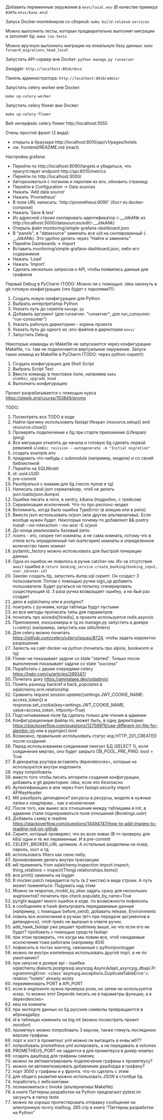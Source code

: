 Добавить переменные окружения в `envs/local.env` (В качестве примера взять `envs/base.env`)

Запуск Docker-контейнеров со сборкой: `make build-related-services`

Можно выполнить тесты, которые предварительно выполнят миграции и заполнят бд: `make run-tests`

Можно вручную выполнить миграции на локальную базу данных: `make forward_migrations_head_local`

Запустить API-сервер вне Docker: `python manage.py runserver`

Swagger: `http://localhost:8010/docs`

Панель администратора: `http://localhost:8010/admin/`

Запустить celery worker вне Docker:

`make up-celery-worker`

Запустить celery flower вне Docker:

`make up-celery-flower`

Веб-интерфейс celery flower http://localhost:5555

Очень простой фронт (2 вида):
- открыть в браузере http://localhost:8010/api/v1/pages/hotels
- см. frontend/README.md (react)

Настройка grafana:
- Перейти по http://localhost:9090/targets и убедиться, что присутствует endpoint http://api:8010/metrics
- Перейти по http://localhost:3000/
- Авторизоваться с логином и паролем из env, обновить страницу
- Перейти в Configuration -> Data sources
- Нажать 'Add data source'
- Нажать 'Prometheus'
- В поле URL написать: 'http://prometheus:9090' (Хост из docker-compose)
- Нажать 'Save & test'
- Из адресной строки скопировать идентификатор (-__JdkANk из http://localhost:3000/datasources/edit/-__JdkANk)
- Открыть файл monitoring/simple-grafana-dashboard.json
- В "panels", в "datasource" заменить все uid на скопированный (-__JdkANk). Это удобно делать через "Найти и заменить"
- Перейти Dashboards -> Import
- Вставить monitoring/simple-grafana-dashboard.json, либо его содержимое
- Нажать 'Load' 
- Нажать 'Import'
- Сделать несколько запросов к API, чтобы появились данные для графиков

Первый Debug в PyCharm (TODO: Можно ли с помощью .idea закинуть в git готовую конфигурацию (что будет с паролями?)):
1. Создать новую конфигурацию для Python
2. Выбрать интерпретатор Python
3. Указать путь до скрипта `manage.py`
4. Добавить аргумент (для runserver: "runserver"; для run_consumer: "run-consumer")
5. Указать рабочую директорию - корень проекта
6. Указать путь до одного из .env-файлов в директории `envs/`
7. Запустить Debug

Некоторые команды из Makefile не запускаются через конфигурацию Makefile, т.к. там не подключается виртуальное окружение.
Запуск таких команд из Makefile в PyCharm (TODO: через python-скрипт):
1. Создать конфигурацию для Shell Script
2. Выбрать Script Text
3. Ввести команду в текстовое поле, например `make alembic_upgrade_head`
4. Выполнить конфигурацию



Проект разрабатывается с помощью курса https://stepik.org/course/153849/promo

TODO:
1) Посмотреть все TODO в коде
2) Найти причину использовать fastapi lifespan (resource.setup() and resource.close())
3) Проверять подключение к бд при старте приложения (Lifespan) (ping)
2) Все миграции откатить до начала и готовую бд сделать первой ревизией
`alembic revision --autogenerate -m "Initial migration"`
3) создать example.env
4) придумать что-нибудь с submodule (например, модели) и со своей библиотекой
6) Перейти на SQLModel
9) id: uuid.UUID
11) pre-commit
13) Разобраться с енвами для бд (число пулов и тд)
15) Написать свой json сериалайзер, чтоб не делать json.loads(json.dumps(
16) Ошибки писать в логи, в sentry, kibana (подробно, с трейсом)
17) Сериализация исключений. Что-то про респонс-модел
18) Вспомнить, когда была ошибка TypeError (в апишке или в репо)
19) Вместо json использовать orjson (или другие альтернативы). Если вообще нужен будет. Некоторые почему-то добавляют && poetry install --no-interaction --no-ansi -E orjson
21) До конца реализовать базовый репо.
26) rooms - это, скорее тип комнаты, а не сама комната, потому что в отеле есть определенный тип (категория) комнаты и определенное количество таких комнат
27) pydantic_factory можно использовать для быстрой генерации данных
30) Одна из ошибок не ловилось в ручке catcher-ом. Из-за отсутствия `await` ошибка в `return booking_service.create_booking(booking_input, user_id=user.id)`
31) Заново создать бд, запустить dump.sql скрипт. Он создаст 3 пользователя. Потом с помощью ручки sign_up добавить пользователя. Будет ругаться на попытку сгенерировать существующий id. 3 раза ручка возвращает ошибку, а на 4ый раз создает
32) дело в sqlalchemy или в postgres?
32) поиграть с ручками, когда таблицы будут пустыми
33) во все методы прописать типы для параметров
35) почитать про aioredis[hiredis], в проекте используется redis.asyncio
36) Приложения, консьюмеры и тд из manage.py запустить в докере (+celery) (например, запустить как utils/linters)
37) Для celery можно почитать https://github.com/celery/celery/issues/8724, чтобы задать корректно разрешения
38) Залесть на сайт docker на python (почитать про alpine, bookworm и тд)
39) Flower не показывает задачи со state "started". Только после выполнения показывает задачи со state "success"
40) Поработать с двумя очередями celery https://habr.com/ru/articles/269347/
42) Почитать доку https://aminalaee.dev/sqladmin/
43) Понять разницу backref и back_populates в sqlalchemy.orm.relationship
44) Сравнить request.session.update({settings.JWT_COOKIE_NAME: access_token}) и response.set_cookie(key=settings.JWT_COOKIE_NAME, value=access_token, httponly=True)
45) Подсчитываемые поля бд сделать только для чтения в админке
46) Конфигурационные файлы ini, может быть, в одну директорию https://stackoverflow.com/questions/12756976/use-different-ini-file-for-alembic-ini или в pyproject.toml
47) Возможно, правильнее использовать статус код HTTP_201_CREATED после создания
48) Перед использованием соединения пингует БД (SELECT 1), если соединение мертво, оно будет закрыто DB_POOL_PRE_PING: bool = True
49) В декоратор роутера вставлять dependencies=, которые не используются внутри ендпоинта
50) mypy попробовать
51) вместо того чтобы писать алгоритм создания конфигурации, добавить в git директорию .idea, если это безопасно
52) Аутентификацию в апи через from fastapi.security import APIKeyHeader
53) Мб разобрать депенденси? ресурсы в ресурсы, модели в нужные папки к хэндлерам... как и исключения
54) После того, как вынес все отношения между таблицами в init, в админке стали подчеркиваться поля отношений (Bookings.user)
55) Добавить схему в readme https://stackoverflow.com/questions/14494747/how-to-add-images-to-readme-md-on-github
56) Скрипт, который проверяет, что во всех енвах (В тч проверку для k8s) одни и те же переменные. И в pre-commit
57) CELERY_BROKER_URL целиком. А остальные разделены на юзер, пароль, хост и тд
60) использовать filters как свою либу.
61) бронирование делать внутри транзакции
63) мб применить from sqlalchemy.inspection import inspect; thing_relations = inspect(Thing).relationships.items()
67) все print() заменить на logger
68) В mocker.patch передается путь (в 2 местах) в виде строки. А путь может поменяться. Подумать над этим
71) Можно ли response_model_by_alias задать сразу для нескольких эндпоинтов? почитать про check populate_by_name=True
72) pyright выдает много ошибок в коде. по возможности пофиксить
73) в сообщениях в hawk фильтровать передаваемые данные (например, с помощью before_send), добавить release, Environments
74) ловить все исключения в ручках (втч при передаче аргументов в депенденси), чтоб трейс не вылазил в ответе ручки. 
75) add_hawk_fastapi уже решает проблему выше, но что если его не будет? пробовать с помощью средств fastapi  
75) при этом проверить, что когда мы ловим все, чтоб ожидаемые исключения тоже работали (например 404)
76) пофиксить в тестах warning, связанный с pythonjsonlogger
77) можно ли внутри контейнера использовать другой порт, а не по умолчанию?
79) при запуске в докере api - ошибка sqlalchemy.dialects.postgresql.asyncpg.AsyncAdapt_asyncpg_dbapi.ProgrammingError: <class 'asyncpg.exceptions.DuplicateTableError'>: relation "hotels" already exists
80) переименовать PORT в API_PORT
81) если в эндпоинте нужна проверка роли, но затем не используется юзер, то можно этот Depends писать не в параметры функции, а в dependencies=
83) кеш на комнаты
84) при экспорте данных из бд русские символы превращаются в аброкадабру
85) id в таблицах изменить на big int (можно посмотреть проект логобот)
86) прометеус можно попробовать 3 версии, также глянуть последнюю версию графаны
87) порт и хост в прометеус yml можно ли вытащить в енвы мб??
89) попробовать prometheus.yml копировать, а не передавать в volumes
90) PROMETHEUS_PORT не задается в для прометеуса в докер-компус
91) создать дашборд для графаны самому.
92) можно ли автоматизировать подключение графаны к прометеусу?
93) можно ли автоматизировать добавление дашборда в графану?
94) порт 3000 у графаны и у фронта. что-то сделать с этим
95) для общего развития можно использовать JSON в столбце бд
96) поработать с вебсокетами
97) познакомиться с Invoke (альтернатива Makefile)
98) в книге Паттерны разработки на Python предлагают pytest.ini засунуть в папку tests
99) можно ли хорошо протестировать отправку сообщения на электронную почту mailhog. 265 стр в книге "Паттерны разработки на Python"